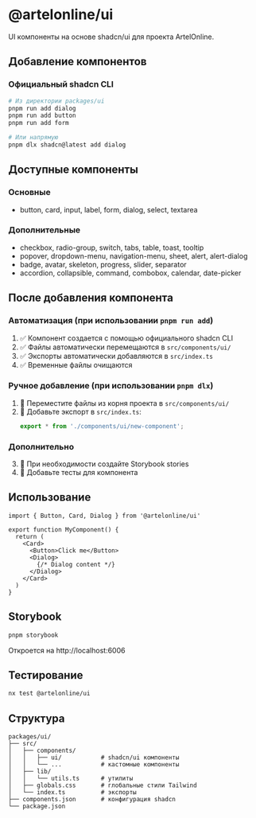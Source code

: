 # @artelonline/ui

UI компоненты на основе shadcn/ui для проекта ArtelOnline.

## Добавление компонентов

### Официальный shadcn CLI

```bash
# Из директории packages/ui
pnpm run add dialog
pnpm run add button
pnpm run add form

# Или напрямую
pnpm dlx shadcn@latest add dialog
```

## Доступные компоненты

### Основные
- button, card, input, label, form, dialog, select, textarea

### Дополнительные
- checkbox, radio-group, switch, tabs, table, toast, tooltip
- popover, dropdown-menu, navigation-menu, sheet, alert, alert-dialog
- badge, avatar, skeleton, progress, slider, separator
- accordion, collapsible, command, combobox, calendar, date-picker

## После добавления компонента

### Автоматизация (при использовании `pnpm run add`)

1. ✅ Компонент создается с помощью официального shadcn CLI
2. ✅ Файлы автоматически перемещаются в `src/components/ui/`
3. ✅ Экспорты автоматически добавляются в `src/index.ts`
4. ✅ Временные файлы очищаются

### Ручное добавление (при использовании `pnpm dlx`)

1. 📁 Переместите файлы из корня проекта в `src/components/ui/`
2. 📝 Добавьте экспорт в `src/index.ts`:
   ```ts
   export * from './components/ui/new-component';
   ```

### Дополнительно

3. 🧪 При необходимости создайте Storybook stories
4. 🔧 Добавьте тесты для компонента

## Использование

```tsx
import { Button, Card, Dialog } from '@artelonline/ui'

export function MyComponent() {
  return (
    <Card>
      <Button>Click me</Button>
      <Dialog>
        {/* Dialog content */}
      </Dialog>
    </Card>
  )
}
```

## Storybook

```bash
pnpm storybook
```

Откроется на http://localhost:6006

## Тестирование

```bash
nx test @artelonline/ui
```

## Структура

```
packages/ui/
├── src/
│   ├── components/
│   │   ├── ui/           # shadcn/ui компоненты
│   │   └── ...           # кастомные компоненты
│   ├── lib/
│   │   └── utils.ts      # утилиты
│   ├── globals.css       # глобальные стили Tailwind
│   └── index.ts          # экспорты
├── components.json       # конфигурация shadcn
└── package.json
```
